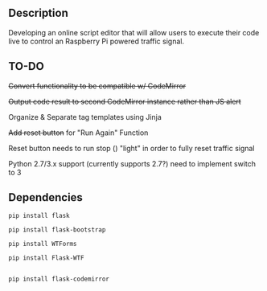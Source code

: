 ## Description
Developing an online script editor that will allow users to execute their code live to control an Raspberry Pi powered traffic signal.

## TO-DO
~~Convert functionality to be compatible w/ CodeMirror~~

~~Output code result to second CodeMirror instance rather than JS alert~~

Organize & Separate tag templates using Jinja

~~Add reset button~~ for "Run Again" Function

Reset button needs to run stop () "light" in order to fully reset traffic signal

Python 2.7/3.x support (currently supports 2.7?) need to implement switch to 3 

## Dependencies

```
pip install flask

```

```
pip install flask-bootstrap

```

```
pip install WTForms

```
```
pip install Flask-WTF

```
```

pip install flask-codemirror

```
